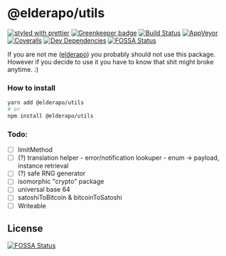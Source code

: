 # @elderapo/utils

[![styled with prettier](https://img.shields.io/badge/styled_with-prettier-ff69b4.svg)](https://github.com/prettier/prettier)
[![Greenkeeper badge](https://badges.greenkeeper.io/elderapo/utils.svg)](https://greenkeeper.io/)
[![Build Status](https://travis-ci.org/elderapo/utils.svg?branch=master)](https://travis-ci.org/elderapo/utils)
[![AppVeyor](https://ci.appveyor.com/api/projects/status/yusq4o62o5fdhwgs?svg=true)](https://ci.appveyor.com/project/elderapo/utils)
[![Coveralls](https://img.shields.io/coveralls/elderapo/utils.svg)](https://coveralls.io/github/elderapo/utils)
[![Dev Dependencies](https://david-dm.org/elderapo/utils/dev-status.svg)](https://david-dm.org/elderapo/utils?type=dev)
[![FOSSA Status](https://app.fossa.io/api/projects/git%2Bgithub.com%2Felderapo%2Futils.svg?type=shield)](https://app.fossa.io/projects/git%2Bgithub.com%2Felderapo%2Futils?ref=badge_shield)

If you are not me ([elderapo](https://github.com/elderapo)) you probably should not use this package. However if you decide to use it you have to know that shit might broke anytime. :)

### How to install

```bash
yarn add @elderapo/utils
# or
npm install @elderapo/utils
```

### Todo:

- [ ] limitMethod
- [ ] (?) translation helper - error/notification lookuper - enum -> payload, instance retrieval
- [ ] (?) safe RNG generator
- [ ] isomorphic "crypto" package
- [ ] universal base 64
- [ ] satoshiToBitcoin & bitcoinToSatoshi
- [ ] Writeable<T>

## License

[![FOSSA Status](https://app.fossa.io/api/projects/git%2Bgithub.com%2Felderapo%2Futils.svg?type=large)](https://app.fossa.io/projects/git%2Bgithub.com%2Felderapo%2Futils?ref=badge_large)

